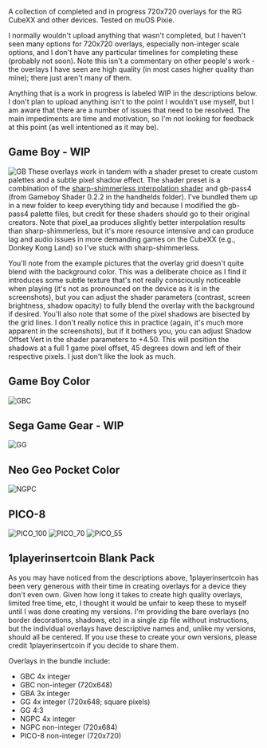A collection of completed and in progress 720x720 overlays for the RG CubeXX and other devices. Tested on muOS Pixie.

I normally wouldn't upload anything that wasn't completed, but I haven't seen many options for 720x720 overlays, especially non-integer scale options, and I don't have any particular timelines for completing these (probably not soon). Note this isn't a commentary on other people's work - the overlays I have seen are high quality (in most cases higher quality than mine); there just aren't many of them.

Anything that is a work in progress is labeled WIP in the descriptions below. I don't plan to upload anything isn't to the point I wouldn't use myself, but I am aware that there are a number of issues that need to be resolved. The main impediments are time and motivation, so I'm not looking for feedback at this point (as well intentioned as it may be).

## Game Boy - WIP
![GB](https://github.com/user-attachments/assets/798751c6-59b0-4263-8d64-3cc3910cdcc3)
These overlays work in tandem with a shader preset to create custom palettes and a subtle pixel shadow effect. The shader preset is a combination of the [sharp-shimmerless interpolation shader](https://github.com/Woohyun-Kang/Sharp-Shimmerless-Shader) and gb-pass4 (from Gameboy Shader 0.2.2 in the handhelds folder). I've bundled them up in a new folder to keep everything tidy and because I modified the gb-pass4 palette files, but credit for these shaders should go to their original creators. Note that pixel_aa produces slightly better interpolation results than sharp-shimmerless, but it's more resource intensive and can produce lag and audio issues in more demanding games on the CubeXX (e.g., Donkey Kong Land) so I've stuck with sharp-shimmerless.

You'll note from the example pictures that the overlay grid doesn't quite blend with the background color. This was a deliberate choice as I find it introduces some subtle texture that's not really consciously noticeable when playing (it's not as pronounced on the device as it is in the screenshots), but you can adjust the shader parameters (contrast, screen brightness, shadow opacity) to fully blend the overlay with the background if desired. You'll also note that some of the pixel shadows are bisected by the grid lines. I don't really notice this in practice (again, it's much more apparent in the screenshots), but if it bothers you, you can adjust Shadow Offset Vert in the shader parameters to +4.50. This will position the shadows at a full 1 game pixel offset, 45 degrees down and left of their respective pixels. I just don't like the look as much. 

## Game Boy Color
![GBC](https://github.com/user-attachments/assets/880701cc-ed7e-4917-a938-50da715529c5)

## Sega Game Gear - WIP
![GG](https://github.com/user-attachments/assets/092f76a3-0859-4c02-8eac-46aeae164139)

## Neo Geo Pocket Color
![NGPC](https://github.com/user-attachments/assets/e7a4704b-a2f8-406e-80b8-43b5302c500c)

## PICO-8
![PICO_100](https://github.com/user-attachments/assets/b1ca6ccd-bc3d-493f-b66e-56e6539c4d89)
![PICO_70](https://github.com/user-attachments/assets/5e01e7d4-ca2a-4a39-bb14-0a799299c2ae)
![PICO_55](https://github.com/user-attachments/assets/95c3d45c-9a4d-4274-9a36-e1a4f2f9a499)

## 1playerinsertcoin Blank Pack
As you may have noticed from the descriptions above, 1playerinsertcoin has been very generous with their time in creating overlays for a device they don't even own. Given how long it takes to create high quality overlays, limited free time, etc, I thought it would be unfair to keep these to myself until I was done creating my versions. I'm providing the bare overlays (no border decorations, shadows, etc) in a single zip file without instructions, but the individual overlays have descriptive names and, unlike my versions, should all be centered. If you use these to create your own versions, please credit 1playerinsertcoin if you decide to share them.

Overlays in the bundle include:
- GBC 4x integer
- GBC non-integer (720x648)
- GBA 3x integer
- GG 4x integer (720x648; square pixels)
- GG 4:3
- NGPC 4x integer
- NGPC non-integer (720x684)
- PICO-8 non-integer (720x720)

